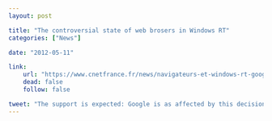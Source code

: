 ```yaml
---
layout: post

title: "The controversial state of web brosers in Windows RT"
categories: ["News"]

date: "2012-05-11"

link:
    url: "https://www.cnetfrance.fr/news/navigateurs-et-windows-rt-google-soutient-la-demarche-de-mozilla-39771638.htm"
    dead: false
    follow: false

tweet: "The support is expected: Google is as affected by this decision as Mozilla!"
---
```

